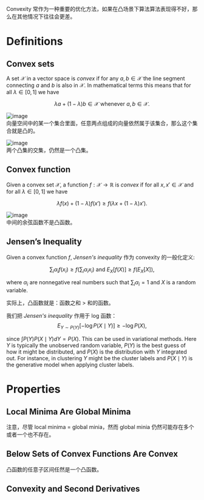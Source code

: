 Convexity 常作为一种重要的优化方法，如果在凸场景下算法算法表现得不好，那么在其他情况下往往会更差。

# Definitions

## Convex sets
A set $\mathcal{X}$ in a vector space is *convex* if for any $a, b \in \mathcal{X}$ the line segment connecting $a$ and $b$ is also in $\mathcal{X}$. In mathematical terms this means that for all $\lambda \in [0, 1]$ we have

$$\lambda  a + (1-\lambda)  b \in \mathcal{X} \text{ whenever } a, b \in \mathcal{X}.$$

![image](https://user-images.githubusercontent.com/44680953/143719825-b700c40f-cb89-4971-94a3-24cad498291b.png)   
向量空间中的某一个集合里面，任意两点组成的向量依然属于该集合，那么这个集合就是凸的。

![image](https://user-images.githubusercontent.com/44680953/143719920-a7492b6c-63a6-4082-be3b-a3f39c17d3dd.png)  
两个凸集的交集，仍然是一个凸集。

## Convex function
Given a convex set $\mathcal{X}$, a function $f: \mathcal{X} \to \mathbb{R}$ is *convex* if for all $x, x' \in \mathcal{X}$ and for all $\lambda \in [0, 1]$ we have

$$\lambda f(x) + (1-\lambda) f(x') \geq f(\lambda x + (1-\lambda) x').$$

![image](https://user-images.githubusercontent.com/44680953/143720091-668cb2e7-09c0-4c75-a25f-2c890a92733d.png)  
中间的余弦函数不是凸函数。

## Jensen’s Inequality
Given a convex function $f$, *Jensen's inequality*  作为 convexity 的一般化定义:

$$\sum_i \alpha_i f(x_i)  \geq f\left(\sum_i \alpha_i x_i\right)    \text{ and }    E_X[f(X)]  \geq f\left(E_X[X]\right),$$

where $\alpha_i$ are nonnegative real numbers such that $\sum_i \alpha_i = 1$ and $X$ is a random variable.

实际上，凸函数就是：函数之和 > 和的函数。

我们把 *Jensen's inequality* 作用于 log 函数：
$$E_{Y \sim P(Y)}[-\log P(X \mid Y)] \geq -\log P(X),$$

since $\int P(Y) P(X \mid Y) dY = P(X)$.
This can be used in variational methods. Here $Y$ is typically the unobserved random variable, $P(Y)$ is the best guess of how it might be distributed, and $P(X)$ is the distribution with $Y$ integrated out. For instance, in clustering $Y$ might be the cluster labels and $P(X \mid Y)$ is the generative model when applying cluster labels.

# Properties

## Local Minima Are Global Minima
注意，尽管 local minima = global minia，然而 global minia 仍然可能存在多个或者一个也不存在。

## Below Sets of Convex Functions Are Convex
凸函数的任意子区间任然是一个凸函数。

## Convexity and Second Derivatives
